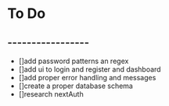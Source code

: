# To Do
## -----------------
- []add password patterns an regex
- []add ui to login and register and dashboard
- []add proper error handling and messages
- []create a proper database schema
- []research nextAuth